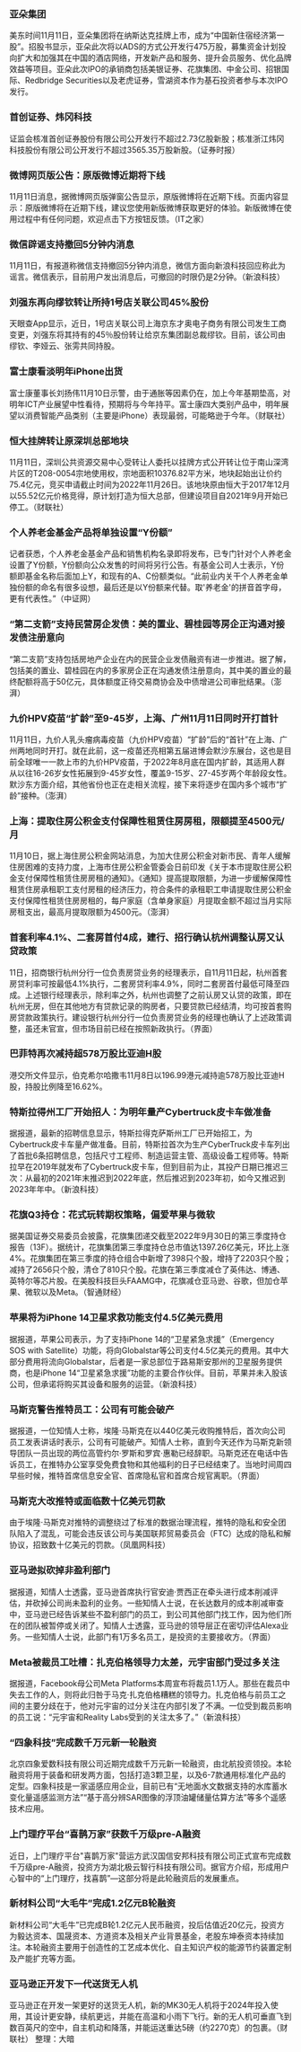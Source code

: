 ### 亚朵集团
美东时间11月11日，亚朵集团将在纳斯达克挂牌上市，成为“中国新住宿经济第一股”。招股书显示，亚朵此次将以ADS的方式公开发行475万股，募集资金计划投向扩大和加强其在中国的酒店网络，开发新产品和服务、提升会员服务、优化品牌效益等项目。亚朵此次IPO的承销商包括美银证券、花旗集团、中金公司、招银国际、Redbridge Securities以及老虎证券，雪湖资本作为基石投资者参与本次IPO发行。
### 首创证券、炜冈科技
证监会核准首创证券股份有限公司公开发行不超过2.73亿股新股；核准浙江炜冈科技股份有限公司公开发行不超过3565.35万股新股。（证券时报）
### 微博网页版公告：原版微博近期将下线
11月11日消息，据微博网页版弹窗公告显示，原版微博将在近期下线。页面内容显示：原版微博将在近期下线，建议您使用新版微博获取更好的体验。新版微博在使用过程中有任何问题，欢迎点击下方按钮反馈。（IT之家）
### 微信辟谣支持撤回5分钟内消息
11月11日，有报道称微信支持撤回5分钟内消息，微信方面向新浪科技回应称此为谣言。微信表示，目前用户发出消息后，可撤回的时限仍是2分钟。（新浪科技）
### 刘强东再向缪钦转让所持1号店关联公司45%股份
天眼查App显示，近日，1号店关联公司上海京东才奥电子商务有限公司发生工商变更，刘强东将其持有的45％股份转让给京东集团副总裁缪钦。目前，该公司由缪钦、李娅云、张雱共同持股。
### 富士康看淡明年iPhone出货
富士康董事长刘扬伟11月10日示警，由于通胀等因素仍在，加上今年基期垫高，对明年ICT产业展望中性看待，预期将与今年持平。富士康四大类别产品中，明年展望以消费智能产品类别（主要是iPhone）表现最弱，可能略逊于今年。（财联社）
### 恒大挂牌转让原深圳总部地块
11月11日，深圳公共资源交易中心受转让人委托以挂牌方式公开转让位于南山深湾片区的T208-0054宗地使用权，宗地面积10376.82平方米，地块起始出让价约75.4亿元，竞买申请截止时间为2022年11月26日。该地块原由恒大于2017年12月以55.52亿元价格竞得，原计划打造为恒大总部，但建设项目自2021年9月开始已停工。（财联社）
### 个人养老金基金产品将单独设置“Y份额”
记者获悉，个人养老金基金产品和销售机构名录即将发布，已专门针对个人养老金设置了Y份额，Y份额向公众发售的时间将另行公告。有基金公司人士表示，Y份额即基金名称后面加上Y，和现有的A、C份额类似。“此前业内关干个人养老金单独份额的命名有很多设想，最后还是以Y份额来代替。取'养老金'的拼音首字母，更有代表性。”（中证网）
### “第二支箭”支持民营房企发债：美的置业、碧桂园等房企正沟通对接发债注册意向
“第二支箭”支持包括房地产企业在内的民营企业发债融资有进一步推进。据了解，包括美的置业、碧桂园在内的多家房企正在沟通发债注册意向，其中美的置业的最终配额将高于50亿元，具体额度正待交易商协会及中债增进公司审批结果。（澎湃）
### 九价HPV疫苗“扩龄”至9-45岁，上海、广州11月11日同时开打首针
11月11日，九价人乳头瘤病毒疫苗（九价HPV疫苗）“扩龄”后的“首针”在上海、广州两地同时开打。就在此前，这一疫苗还亮相第五届进博会默沙东展台，这也是目前全球唯一一款上市的九价HPV疫苗，于2022年8月底在国内扩龄，其适用人群从以往16-26岁女性拓展到9-45岁女性，覆盖9-15岁、27-45岁两个年龄段女性。默沙东方面介绍，其他省份也正在走相关流程，接下来将逐步在国内多个城市“扩龄”接种。（澎湃）
### 上海：提取住房公积金支付保障性租赁住房房租，限额提至4500元/月
11月10日，据上海住房公积金网站消息，为加大住房公积金对新市民、青年人缓解住房困难的支持力度，上海市住房公积金管委会日前印发《关于本市提取住房公积金支付保障性租赁住房房租的通知》。《通知》提高提取限额，为进一步缓解保障性租赁住房承租职工支付房租的经济压力，符合条件的承租职工申请提取住房公积金支付保障性租赁住房房租的，每户家庭（含单身家庭）月提取金额不超过当月实际房租支出，最高月提取限额为4500元。（澎湃）
### 首套利率4.1%、二套房首付4成，建行、招行确认杭州调整认房又认贷政策
11日，招商银行杭州分行一位负责房贷业务的经理表示，自11月11日起，杭州首套房贷利率可按最低4.1%执行，二套房贷利率4.9%，同时二套房首付最低可降至四成。上述银行经理表示，除利率之外，杭州也调整了之前认房又认贷的政策，即在杭州无房，但在其他地方有贷款记录的购房者，只要贷款已经结清，均可按首套购房贷款政策执行。建设银行杭州分行一位负责房贷业务的经理也确认了上述政策调整，虽还未官宣，但市场目前已经在按照新政执行。（界面）
### 巴菲特再次减持超578万股比亚迪H股
港交所文件显示，伯克希尔哈撒韦11月8日以196.99港元减持逾578万股比亚迪H股，持股比例降至16.62%。
### 特斯拉得州工厂开始招人：为明年量产Cybertruck皮卡车做准备
据报道，最新的招聘信息显示，特斯拉得克萨斯州工厂已开始招工，为Cybertruck皮卡车量产做准备。目前，特斯拉首次为生产CyberTruck皮卡车列出了首批6条招聘信息，包括尺寸工程师、制造运营主管、高级设备工程师等。特斯拉早在2019年就发布了Cybertruck皮卡车，但到目前为止，其投产日期已推迟三次：从最初的2021年末推迟到2022年底，然后推迟到2023年初，如今又推迟到2023年年中。（新浪科技）
### 花旗Q3持仓：花式玩转期权策略，偏爱苹果与微软
据美国证券交易委员会披露，花旗集团递交截至2022年9月30日的第三季度持仓报告（13F）。据统计，花旗集团第三季度持仓总市值达1397.26亿美元，环比上涨4%。花旗集团在第三季度的持仓组合中新增了398只个股，增持了2203只个股；减持了2656只个股，清仓了810只个股。花旗在第三季度减仓了英伟达、博通、英特尔等芯片股。在美股科技巨头FAAMG中，花旗减仓亚马逊、谷歌，但加仓苹果、微软以及Meta。（智通财经）
### 苹果将为iPhone 14卫星求救功能支付4.5亿美元费用
据报道，苹果公司表示，为了支持iPhone 14的“卫星紧急求援”（Emergency SOS with Satellite）功能，将向Globalstar等公司支付4.5亿美元的费用。其中大部分费用将流向Globalstar，后者是一家总部位于路易斯安那州的卫星服务提供商，也是iPhone 14“卫星紧急求援”功能的主要合作伙伴。目前，苹果并未入股该公司，但承诺将购买其设备和服务的运营。（新浪科技）
### 马斯克警告推特员工：公司有可能会破产
据报道，一位知情人士称，埃隆·马斯克在以440亿美元收购推特后，首次向公司员工发表讲话时表示，公司有可能破产。知情人士称，直到今天还作为马斯克新领导团队一员出现的两位高管约尔·罗斯和罗宾·惠勒已经辞职。马斯克还在电话中告诉员工，在推特办公室享受免费食物和其他福利的日子已经结束了。当地时间周四早些时候，推特首席信息安全官、首席隐私官和首席合规官离职。（界面）
### 马斯克大改推特或面临数十亿美元罚款
由于埃隆·马斯克对推特的调整绕过了标准的数据治理流程，推特的隐私和安全团队陷入了混乱，可能会违反该公司与美国联邦贸易委员会（FTC）达成的隐私和解协议，招致数十亿美元的罚款。（凤凰网科技）
### 亚马逊拟砍掉非盈利部门
据报道，知情人士透露，亚马逊首席执行官安迪·贾西正在牵头进行成本削减评估，并砍掉公司尚未盈利的业务。一些知情人士说，在长达数月的成本削减审查中，亚马逊已经告诉某些不盈利部门的员工，到公司其他部门找工作，因为他们所在的团队被暂停或关闭了。知情人士透露，亚马逊的领导层正在密切评估Alexa业务。一些知情人士说，此部门有1万多名员工，是投资的主要接收方。（界面）
### Meta被裁员工吐槽：扎克伯格领导力太差，元宇宙部门受过多关注
据报道，Facebook母公司Meta Platforms本周宣布将裁员1.1万人。那些在裁员中失去工作的人，则将此归咎于马克·扎克伯格糟糕的领导力。扎克伯格与前员工之间的主要分歧在于，他对元宇宙的过分关注在内部引发了不满。一位受到裁员影响的员工说：“元宇宙和Reality Labs受到的关注太多了。”（新浪科技）
### “四象科技”完成数千万元新一轮融资
北京四象爱数科技有限公司近期完成数千万元新一轮融资，由北航投资领投。本轮融资将用于装备和研发两方面，包括打造3颗卫星，以及6-7款通用标准化产品的定型。四象科技是一家遥感应用企业，目前已有“无地面水文数据支持的水库蓄水变化量遥感监测方法”“基于高分辨SAR图像的浮顶油罐储量估算方法”等多个遥感技术应用。
### 上门理疗平台“喜鹊万家”获数千万级pre-A融资
近日，上门理疗平台"喜鹊万家"营运方武汉国信安邦科技有限公司正式宣布完成数千万级pre-A融资，投资方为湖北极云智行科技有限公司。据官方介绍，形成用户心智中的“上门理疗，找喜鹊”—这部分将是此轮融资后的发展重点。
### 新材料公司“大毛牛”完成1.2亿元B轮融资
新材料公司“大毛牛”已完成B轮1.2亿元人民币融资，投后估值近20亿元，投资方为毅达资本、国晟资本、方道资本及相关产业背景基金，老股东坤泰资本持续加注。本轮融资主要用于创造性的工艺成本优化、自主知识产权的能源节约装置定制及产能扩充等方面。
### 亚马逊正开发下一代送货无人机
亚马逊正在开发一架更好的送货无人机，新的MK30无人机将于2024年投入使用，其设计更安静，续航更远，并能在高温和小雨下飞行。新的无人机可垂直飞到数百英尺的空中，自主机动和降落，并能运送重达5磅（约2270克）的包裹。（财联社）
整理：大暗
